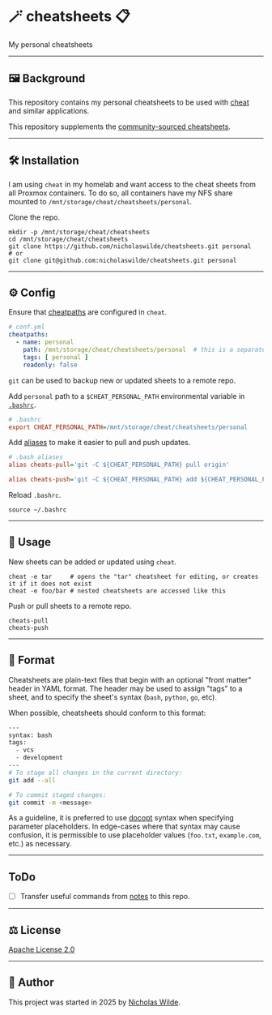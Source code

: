 # :magic_wand: cheatsheets :clipboard:

My personal cheatsheets

---

## :framed_picture: Background

This repository contains my personal cheatsheets to be used with
[cheat][1] and similar applications.

This repository supplements the [community-sourced cheatsheets][4].

---

## :hammer_and_wrench: Installation

I am using `cheat` in my homelab and want access to the cheat sheets from all Proxmox containers. To do so, all containers have my NFS share mounted to `/mnt/storage/cheat/cheatsheets/personal`.

Clone the repo.

```shell
mkdir -p /mnt/storage/cheat/cheatsheets
cd /mnt/storage/cheat/cheatsheets
git clone https://github.com/nicholaswilde/cheatsheets.git personal
# or
git clone git@github.com:nicholaswilde/cheatsheets.git personal
```

---

## :gear: Config

Ensure that [cheatpaths][5] are configured in `cheat`.

```yaml
# conf.yml
cheatpaths:
  - name: personal
    path: /mnt/storage/cheat/cheatsheets/personal  # this is a separate directory and repository than above
    tags: [ personal ]
    readonly: false        
```

`git` can be used to backup new or updated sheets to a remote repo.

Add `personal` path to a `$CHEAT_PERSONAL_PATH` environmental variable in [`.bashrc`][6].

```ini
# .bashrc
export CHEAT_PERSONAL_PATH=/mnt/storage/cheat/cheatsheets/personal
```

Add [aliases][7] to make it easier to pull and push updates.

```ini
# .bash_aliases
alias cheats-pull='git -C ${CHEAT_PERSONAL_PATH} pull origin'

alias cheats-push='git -C ${CHEAT_PERSONAL_PATH} add ${CHEAT_PERSONAL_PATH}/* && git -C ${CHEAT_PERSONAL_PATH} commit --allow-empty-message -a -m ""; git -C ${CHEAT_PERSONAL_PATH} push origin'
```

Reload `.bashrc`.

```shell
source ~/.bashrc
```

---

## :pencil: Usage

New sheets can be added or updated using `cheat`.

```shell
cheat -e tar     # opens the "tar" cheatsheet for editing, or creates it if it does not exist
cheat -e foo/bar # nested cheatsheets are accessed like this
```

Push or pull sheets to a remote repo.

```shell
cheats-pull
cheats-push
```

---

## :page_facing_up: Format

Cheatsheets are plain-text files that begin with an optional "front matter"
header in YAML format. The header may be used to assign "tags" to a sheet, and
to specify the sheet's syntax (`bash`, `python`, `go`, etc).

When possible, cheatsheets should conform to this format:

```sh
---
syntax: bash
tags: 
  - vcs
  - development
---
# To stage all changes in the current directory:
git add --all

# To commit staged changes:
git commit -m <message>
```

As a guideline, it is preferred to use [docopt][3] syntax when specifying
parameter placeholders. In edge-cases where that syntax may cause confusion, it
is permissible to use placeholder values (`foo.txt`, `example.com`, etc.) as
necessary.

---

## ToDo

- [ ] Transfer useful commands from [notes][8] to this repo.

---

## :balance_scale: License

[Apache License 2.0](./LICENSE)

---

## :pencil: Author

This project was started in 2025 by [Nicholas Wilde][2].

[1]: <https://github.com/cheat/cheat>
[2]: <https://github.com/nicholaswilde/>
[3]: <http://docopt.org>
[4]: <https://github.com/cheat/cheatsheets>
[5]: <https://github.com/cheat/cheat?tab=readme-ov-file#cheatpaths>
[6]: <https://www.digitalocean.com/community/tutorials/bashrc-file-in-linux>
[7]: <https://linuxize.com/post/how-to-create-bash-aliases/>
[8]: <https://nicholaswilde.io/notes>
